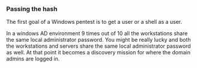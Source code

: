 ### Passing the hash
The first goal of a Windows pentest is to get a user or a shell as a user.

In a windows AD environment 9 times out of 10 all the workstations share the same local administrator password. You might be really lucky and both the workstations and servers share the same local administrator password as well. At that point it becomes a discovery mission for where the domain admins are logged in.